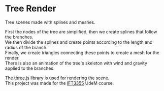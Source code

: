 # Tree Render
Tree scenes made with splines and meshes.

First the nodes of the tree are simplified, then we create splines that follow the branches.  
We then divide the splines and create points according to the length and radius of the branch.  
Finally, we create triangles connecting these points to create a mesh for the render.  
There is also an animation of the tree's skeleton with wind and gravity applied to the branches.

The [three.js](https://threejs.org/) library is used for rendering the scene.  
This project was made for the [IFT3355](https://admission.umontreal.ca/cours-et-horaires/cours/ift-3355/) UdeM course.
